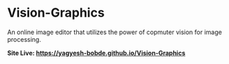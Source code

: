 # Vision-Graphics
An online image editor that utilizes the power of copmuter vision for image processing.

<b>Site Live: https://yagyesh-bobde.github.io/Vision-Graphics </b>


